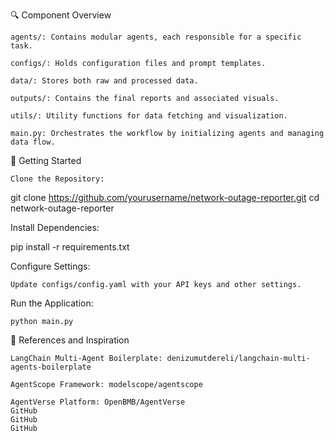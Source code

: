 🔍 Component Overview

    agents/: Contains modular agents, each responsible for a specific task.

    configs/: Holds configuration files and prompt templates.

    data/: Stores both raw and processed data.

    outputs/: Contains the final reports and associated visuals.

    utils/: Utility functions for data fetching and visualization.

    main.py: Orchestrates the workflow by initializing agents and managing data flow.

🚀 Getting Started

    Clone the Repository:

git clone https://github.com/yourusername/network-outage-reporter.git
cd network-outage-reporter

Install Dependencies:

pip install -r requirements.txt

Configure Settings:

    Update configs/config.yaml with your API keys and other settings.

Run the Application:

    python main.py

🧠 References and Inspiration

    LangChain Multi-Agent Boilerplate: denizumutdereli/langchain-multi-agents-boilerplate

    AgentScope Framework: modelscope/agentscope

    AgentVerse Platform: OpenBMB/AgentVerse
    GitHub
    GitHub
    GitHub


